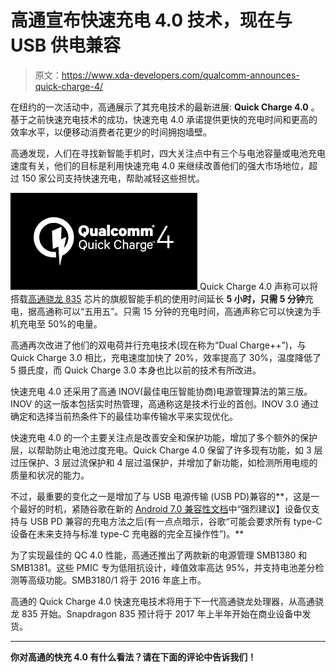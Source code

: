 # 高通宣布快速充电 4.0 技术，现在与 USB 供电兼容

> 原文：<https://www.xda-developers.com/qualcomm-announces-quick-charge-4/>

在纽约的一次活动中，高通展示了其充电技术的最新进展: **Quick Charge 4.0** 。基于之前快速充电技术的成功，快速充电 4.0 承诺提供更快的充电时间和更高的效率水平，以便移动消费者花更少的时间拥抱墙壁。

高通发现，人们在寻找新智能手机时，四大关注点中有三个与电池容量或电池充电速度有关，他们的目标是利用快速充电 4.0 来继续改善他们的强大市场地位，超过 150 家公司支持快速充电，帮助减轻这些担忧。

[![Qualcomm Quick Charge 4.0](img/b49d29ba22c16426ff3bb97d197c4d98.png) ](http://static1.xdaimages.com/wordpress/wp-content/uploads/2016/11/Qualcomm_Quickcharge-Logo_JPEG.png) Quick Charge 4.0 声称可以将搭载[高通骁龙 835](http://www.xda-developers.com/snapdragon-835-announced-samsung-10nm-finfet-early-2017/) 芯片的旗舰智能手机的使用时间延长 **5 小时，只需 5 分钟**充电，据高通称可以“五用五”。只需 15 分钟的充电时间，高通声称它可以快速为手机充电至 50%的电量。

高通再次改进了他们的双电荷并行充电技术(现在称为“Dual Charge++”)，与 Quick Charge 3.0 相比，充电速度加快了 20%，效率提高了 30%，温度降低了 5 摄氏度，而 Quick Charge 3.0 本身也比以前的技术有所改进。

快速充电 4.0 还采用了高通 INOV(最佳电压智能协商)电源管理算法的第三版。INOV 的这一版本包括实时热管理，高通称这是技术行业的首创。INOV 3.0 通过确定和选择当前热条件下的最佳功率传输水平来实现优化。

快速充电 4.0 的一个主要关注点是改善安全和保护功能，增加了多个额外的保护层，以帮助防止电池过度充电。Quick Charge 4.0 保留了许多现有功能，如 3 层过压保护、3 层过流保护和 4 层过温保护，并增加了新功能，如检测所用电缆的质量和状况的能力。

不过，最重要的变化之一是增加了与 USB 电源传输 (USB PD)兼容的**，这是一个最好的时机，紧随谷歌在新的 [Android 7.0 兼容性文档](http://www.xda-developers.com/android-7-0-compatibility-document-released-plenty-of-changes-in-tow/)中“强烈建议】设备仅支持与 USB PD 兼容的充电方法之后(有一点点暗示，谷歌“可能会要求所有 type-C 设备在未来支持与标准 type-C 充电器的完全互操作性”)。**

为了实现最佳的 QC 4.0 性能，高通还推出了两款新的电源管理 SMB1380 和 SMB1381。这些 PMIC 专为低阻抗设计，峰值效率高达 95%，并支持电池差分检测等高级功能。SMB3180/1 将于 2016 年底上市。

高通的 Quick Charge 4.0 快速充电技术将用于下一代高通骁龙处理器，从高通骁龙 835 开始。Snapdragon 835 预计将于 2017 年上半年开始在商业设备中发货。

* * *

**你对高通的快充 4.0 有什么看法？请在下面的评论中告诉我们！**